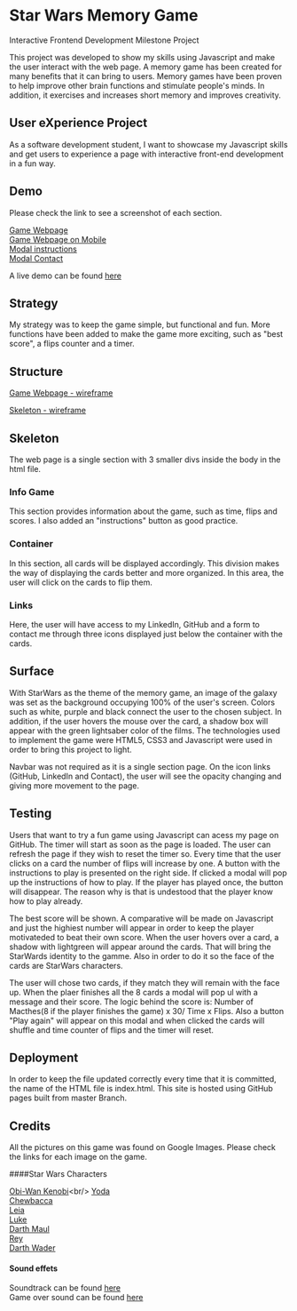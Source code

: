 # Star Wars Memory Game
Interactive Frontend Development Milestone Project 


This project was developed to show my skills using Javascript and make the user interact with the web page.
A memory game has been created for many benefits that it can bring to users.
Memory games have been proven to help improve other brain functions and stimulate people's minds. In addition, it exercises and increases short memory and improves creativity.


## User eXperience Project
As a software development student, I want to showcase my Javascript skills and get users to experience a page with interactive front-end development in a fun way.


## Demo

Please check the link to see a screenshot of each section.

[Game Webpage](https://github.com/Pauloa90/Memory-Game---Star-Wars/blob/master/assets/images/screenshot/memorygame.PNG) <br/>
[Game Webpage on Mobile](https://github.com/Pauloa90/Memory-Game---Star-Wars/blob/master/assets/images/screenshot/memorygamemobile.PNG) <br/>
[Modal instructions](https://github.com/Pauloa90/Memory-Game---Star-Wars/blob/master/assets/images/screenshot/instructions.PNG) <br/>
[Modal Contact](https://github.com/Pauloa90/Memory-Game---Star-Wars/blob/master/assets/images/screenshot/memorycontact.PNG) <br/>

A live demo can be found [here](https://pauloa90.github.io/Memory-Game---Star-Wars/)


## Strategy

My strategy was to keep the game simple, but functional and fun. More functions have been added to make the game more exciting, such as "best score", a flips counter and a timer.

## Structure

[Game Webpage - wireframe](https://github.com/Pauloa90/Memory-Game---Star-Wars/blob/master/assets/images/wireframes/wireframe1.jpeg) <br/>

[Skeleton - wireframe](https://github.com/Pauloa90/Memory-Game---Star-Wars/blob/master/assets/images/wireframes/wireframe2.jpeg) <br/>



## Skeleton
The web page is a single section with 3 smaller divs inside the body in the html file.

### Info Game
This section provides information about the game, such as time, flips and scores. I also added an "instructions" button as good practice.

### Container
In this section, all cards will be displayed accordingly. This division makes the way of displaying the cards better and more organized.
In this area, the user will click on the cards to flip them.

### Links
Here, the user will have access to my LinkedIn, GitHub and a form to contact me through three icons displayed just below the container with the cards.

## Surface
With StarWars as the theme of the memory game, an image of the galaxy was set as the background occupying 100% of the user's screen.
Colors such as white, purple and black connect the user to the chosen subject. In addition, if the user hovers the mouse over the card, a shadow box will appear with the green lightsaber color of the films.
The technologies used to implement the game were HTML5, CSS3 and Javascript were used in order to bring this project to light.

Navbar was not required as it is a single section page.
On the icon links (GitHub, LinkedIn and Contact), the user will see the opacity changing and giving more movement to the page.


## Testing
Users that want to try a fun game using Javascript can acess my page on GitHub. The timer will start as soon as the page is loaded.
The user can refresh the page if they wish to reset the timer so. Every time that the user clicks on a card the number of flips will increase by one.
A button with the instructions to play is presented on the right side. If clicked a modal will pop up the instructions of how to play.
 If the player has played once, the button will disappear.
The reason why is that is undestood that the player know how to play already.

The best score will be shown. A comparative will be made on Javascript and just the highiest number will appear in order to keep the player motivateded to beat their own score.
When the user hovers over a card, a shadow with lightgreen will appear around the cards. That will bring the StarWards identity to the gamme.
Also in order to do it so the face of the cards are StarWars characters.

The user will chose two cards, if they match they will remain with the face up.
When the plaer finishes all the 8 cards a modal will pop ul with a message and their score.
The logic behind the score is: Number of Macthes(8 if the player finishes the game) x 30/ Time x Flips.
Also a button "Play again" will appear on this modal and when clicked the cards will shuffle and time counter of flips and the timer will reset.



## Deployment
In order to keep the file updated correctly every time that it is committed, the name of the HTML file is index.html. 
This site is hosted using GitHub pages built from master Branch.


## Credits
All the pictures on this game was found on Google Images. Please check the links for each image on the game.

####Star Wars Characters 

[Obi-Wan Kenobi](https://cdn.vox-dn.com/thumbor/8Ha_WQBpQKqDum1YsQgJTCgdjQs=/0x0:786x393/1200x800/filters:focal(331x135:455x259)/cdn.vox-cdn.com/uploads/chorus_image/image/65101167/obi-wan.0.0.jpg)<br/>
[Yoda](https://media1.popsugar-assets.com/files/thumbor/LqE3qC_r02vF9FVXJmzsd7JvQT8/fit-in/2048xorig/filters:format_auto-!!-:strip_icc-!!-/2019/11/19/913/n/1922283/tmp_AQUwGI_54edbb98a270c952_MSDEMST_EC017.jpg)<br/>
[Chewbacca](https://media.wired.com/photos/5bb3fffc2b915f2dff96d696/master/pass/chewbacca-971316060.jpg)<br/>
[Leia](https://image.insider.com/59dfe5f542261621098b45a7?width=750&format=jpeg&auto=webp)<br/>
[Luke](https://media.vanityfair.com/photos/5a3315e78ae8fd2b3a999bc7/2:3/w_639,h_959,c_limit/star-wars-the-last-jedi-is-luke-dead.jpgDarth)<br/>
[Darth Maul](https://i.pinimg.com/originals/c7/4d/44/c74d44259d440052ebe9818273ee578c.jpg)<br/>
[Rey](https://i.pinimg.com/originals/c7/4d/44/c74d44259d440052ebe9818273ee578c.jpg)<br/>
[Darth Wader](https://img.cinemablend.com/filter:scale/quill/d/4/a/4/b/7/d4a4b7d7bfd9ec11ead1513f28c352a41aa74ae4.jpg?mw=600)<br/>

#### Sound effets

Soundtrack can be found [here](https://www.bensound.com/)<br/>
Game over sound can be found [here](https://freesound.org/people/Leszek_Szary/sounds/171671/)<br/>

 